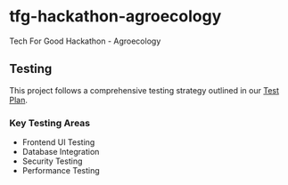 # tfg-hackathon-agroecology
Tech For Good Hackathon - Agroecology

## Testing

This project follows a comprehensive testing strategy outlined in our [Test Plan](docs/test-plan/test-plan.md).

### Key Testing Areas
- Frontend UI Testing
- Database Integration
- Security Testing
- Performance Testing